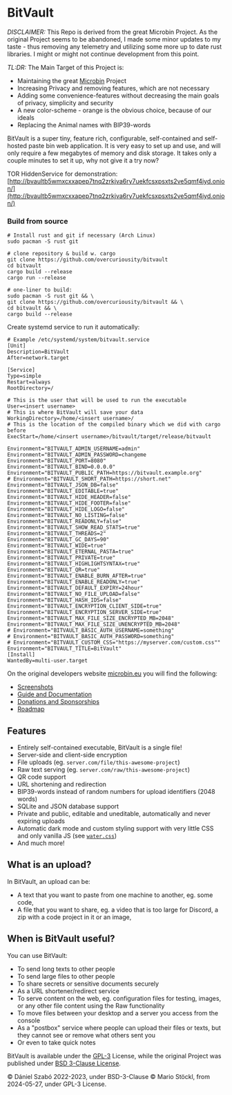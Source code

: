 
# BitVault


*DISCLAIMER:* This Repo is derived from the great Microbin Project. As the original Project seems to be abandoned, I made some minor updates to my taste - thus removing any telemetry and utilizing some more up to date rust libraries. I might or might not continue development from this point.

*TL:DR:*
The Main Target of this Project is:

 - Maintaining the great
   [Microbin](https://github.com/szabodanika/microbin) Project
 - Increasing Privacy and removing features, which are not necessary
 - Adding some convenience-features without decreasing the main goals of
   privacy, simplicity and security
 - A new color-scheme - orange is the obvious choice, because of our
   ideals
 - Replacing the Animal names with BIP39-words



BitVault is a super tiny, feature rich, configurable, self-contained and self-hosted paste bin web application. It is very easy to set up and use, and will only require a few megabytes of memory and disk storage. It takes only a couple minutes to set it up, why not give it a try now?

TOR HiddenService for demonstration: [http://bvaultb5wmxcxxapep7tnq2zrkjva6ry7uekfcsxpsxts2ve5qmf4iyd.onion/](http://bvaultb5wmxcxxapep7tnq2zrkjva6ry7uekfcsxpsxts2ve5qmf4iyd.onion/)

### Build from source

```
# Install rust and git if necessary (Arch Linux)
sudo pacman -S rust git

# clone repository & build w. cargo
git clone https://github.com/overcuriousity/bitvault
cd bitvault
cargo build --release
cargo run --release

# one-liner to build:
sudo pacman -S rust git && \
git clone https://github.com/overcuriousity/bitvault && \
cd bitvault && \
cargo build --release
```
Create systemd service to run it automatically:
```
# Example /etc/systemd/system/bitvault.service
[Unit]
Description=BitVault
After=network.target

[Service]
Type=simple
Restart=always
RootDirectory=/

# This is the user that will be used to run the executable
User=<insert username>
# This is where BitVault will save your data
WorkingDirectory=/home/<insert username>/
# This is the location of the compiled binary which we did with cargo before 
ExecStart=/home/<insert username>/bitvault/target/release/bitvault

Environment="BITVAULT_ADMIN_USERNAME=admin"
Environment="BITVAULT_ADMIN_PASSWORD=changeme
Environment="BITVAULT_PORT=8080"
Environment="BITVAULT_BIND=0.0.0.0"
Environment="BITVAULT_PUBLIC_PATH=https://bitvault.example.org"
# Environment="BITVAULT_SHORT_PATH=https://short.net"
Environment="BITVAULT_JSON_DB=false"
Environment="BITVAULT_EDITABLE=true"
Environment="BITVAULT_HIDE_HEADER=false"
Environment="BITVAULT_HIDE_FOOTER=false"
Environment="BITVAULT_HIDE_LOGO=false"
Environment="BITVAULT_NO_LISTING=false"
Environment="BITVAULT_READONLY=false"
Environment="BITVAULT_SHOW_READ_STATS=true"
Environment="BITVAULT_THREADS=2"
Environment="BITVAULT_GC_DAYS=90"
Environment="BITVAULT_WIDE=true"
Environment="BITVAULT_ETERNAL_PASTA=true"
Environment="BITVAULT_PRIVATE=true"
Environment="BITVAULT_HIGHLIGHTSYNTAX=true"
Environment="BITVAULT_QR=true"
Environment="BITVAULT_ENABLE_BURN_AFTER=true"
Environment="BITVAULT_ENABLE_READONLY=true"
Environment="BITVAULT_DEFAULT_EXPIRY=24hour"
Environment="BITVAULT_NO_FILE_UPLOAD=false"
Environment="BITVAULT_HASH_IDS=false"
Environment="BITVAULT_ENCRYPTION_CLIENT_SIDE=true"
Environment="BITVAULT_ENCRYPTION_SERVER_SIDE=true"
Environment="BITVAULT_MAX_FILE_SIZE_ENCRYPTED_MB=2048"
Environment="BITVAULT_MAX_FILE_SIZE_UNENCRYPTED_MB=2048"
# Environment="BITVAULT_BASIC_AUTH_USERNAME=something"
# Environment="BITVAULT_BASIC_AUTH_PASSWORD=something"
# Environment="BITVAULT_CUSTOM_CSS="https://myserver.com/custom.css""
Environment="BITVAULT_TITLE=BitVault"
[Install]
WantedBy=multi-user.target
```

On the original developers website [microbin.eu](https://microbin.eu) you will find the following:

- [Screenshots](https://microbin.eu/screenshots/)
- [Guide and Documentation](https://microbin.eu/docs/intro)
- [Donations and Sponsorships](https://microbin.eu/sponsorship)
- [Roadmap](https://microbin.eu/roadmap)

## Features

- Entirely self-contained executable, BitVault is a single file!
- Server-side and client-side encryption
- File uploads (eg. `server.com/file/this-awesome-project`) 
- Raw text serving (eg. `server.com/raw/this-awesome-project`)
- QR code support
- URL shortening and redirection
- BIP39-words instead of random numbers for upload identifiers (2048 words)
- SQLite and JSON database support
- Private and public, editable and uneditable, automatically and never expiring uploads
- Automatic dark mode and custom styling support with very little CSS and only vanilla JS (see [`water.css`](https://github.com/kognise/water.css))
- And much more!

## What is an upload?

In BitVault, an upload can be:

- A text that you want to paste from one machine to another, eg. some code,
- A file that you want to share, eg. a video that is too large for Discord, a zip with a code project in it or an image,

## When is BitVault useful?

You can use BitVault:

- To send long texts to other people
- To send large files to other people
- To share secrets or sensitive documents securely
- As a URL shortener/redirect service
- To serve content on the web, eg. configuration files for testing, images, or any other file content using the Raw functionality
- To move files between your desktop and a server you access from the console
- As a "postbox" service where people can upload their files or texts, but they cannot see or remove what others sent you
- Or even to take quick notes


BitVault is available under the [GPL-3](LICENSE) License, while the original Project was published under [BSD 3-Clause License](ORIGINAL_LICENSE).

© Dániel Szabó 2022-2023, under BSD-3-Clause
© Mario Stöckl, from 2024-05-27, under GPL-3 License.
